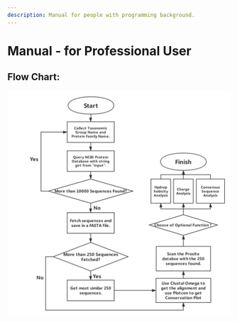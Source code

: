 ```yaml
---
description: Manual for people with programming background.
---
```


# Manual - for Professional User

## Flow Chart:

![](../.gitbook/assets/untitled-diagram-5.png)



